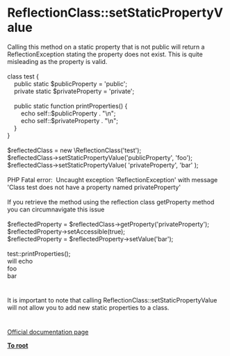 # ReflectionClass::setStaticPropertyValue




<div class="phpcode"><span class="html">
Calling this method on a static property that is not public will return a ReflectionException stating the property does not exist. This is quite misleading as the property is valid.<br><br>class test {<br>&#xA0; &#xA0; public static $publicProperty = &apos;public&apos;;<br>&#xA0; &#xA0; private static $privateProperty = &apos;private&apos;;<br><br>&#xA0; &#xA0; public static function printProperties() {<br>&#xA0; &#xA0; &#xA0; &#xA0; echo self::$publicProperty . &quot;\n&quot;;<br>&#xA0; &#xA0; &#xA0; &#xA0; echo self::$privateProperty . &quot;\n&quot;;<br>&#xA0; &#xA0; }<br>} <br><br>$reflectedClass = new \ReflectionClass(&apos;test&apos;);<br>$reflectedClass-&gt;setStaticPropertyValue(&apos;publicProperty&apos;, &apos;foo&apos;);<br>$reflectedClass-&gt;setStaticPropertyValue( &apos;privateProperty&apos;, &apos;bar&apos; );<br><br>PHP Fatal error:&#xA0; Uncaught exception &apos;ReflectionException&apos; with message &apos;Class test does not have a property named privateProperty&apos;<br><br>If you retrieve the method using the reflection class getProperty method you can circumnavigate this issue<br><br>$reflectedProperty = $reflectedClass-&gt;getProperty(&apos;privateProperty&apos;);<br>$reflectedProperty-&gt;setAccessible(true);<br>$reflectedProperty = $reflectedProperty-&gt;setValue(&apos;bar&apos;);<br><br>test::printProperties(); <br>will echo<br>foo<br>bar</span>
</div>
  

#


<div class="phpcode"><span class="html">
It is important to note that calling ReflectionClass::setStaticPropertyValue will not allow you to add new static properties to a class.</span>
</div>
  

#

[Official documentation page](https://www.php.net/manual/en/reflectionclass.setstaticpropertyvalue.php)

**[To root](/README.md)**
